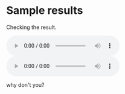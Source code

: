# Sample results
Checking the result.

<audio controls="controls">
  <source type="audio/wav" src="audio/output_ckpt300_testset_0th_.wav"></source>  
  <p>hi.</p>
</audio>

<audio controls="controls">
  <source type="audio/wav" src="audio/output_ckpt300_testset_0th_.wav"></source>  
  <p>hi2.</p>
</audio>

why don't you?
